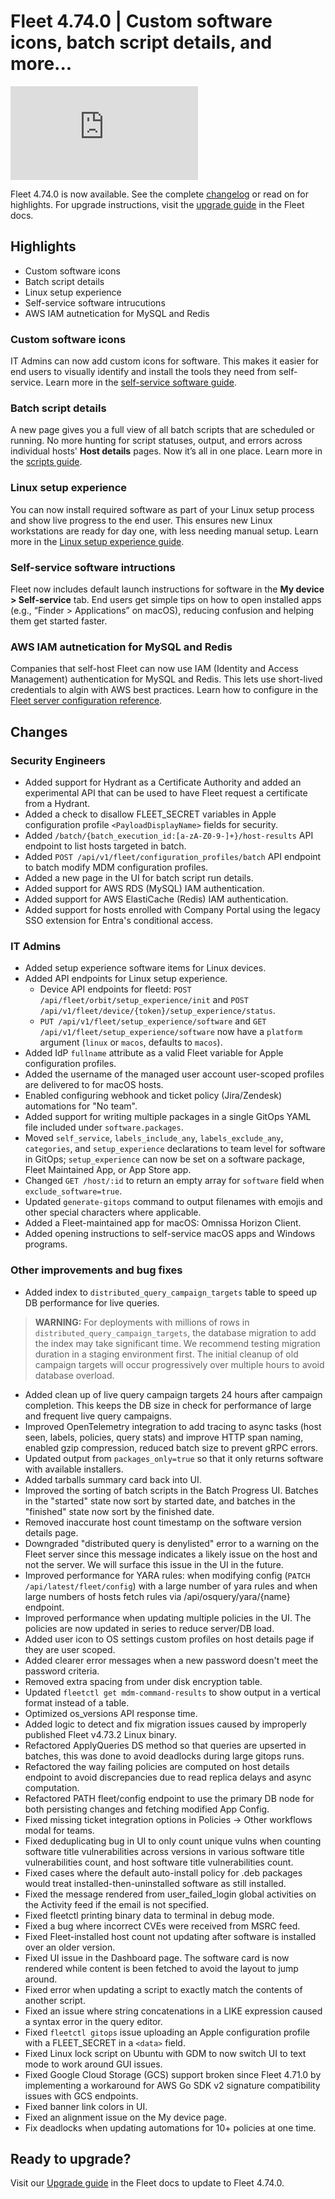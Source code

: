 # Fleet 4.74.0 | Custom software icons, batch script details, and more...

<div purpose="embedded-content">
   <iframe src="https://www.youtube.com/embed/n35ROwlHGTU?si=tAvx2YiVbR-ycqWo" frameborder="0" allowfullscreen></iframe>
</div>

Fleet 4.74.0 is now available. See the complete [changelog](https://github.com/fleetdm/fleet/releases/tag/fleet-v4.74.0) or read on for highlights. For upgrade instructions, visit the [upgrade guide](https://fleetdm.com/docs/deploying/upgrading-fleet) in the Fleet docs.

## Highlights

- Custom software icons
- Batch script details
- Linux setup experience
- Self-service software intrucutions
- AWS IAM autnetication for MySQL and Redis

### Custom software icons

IT Admins can now add custom icons for software. This makes it easier for end users to visually identify and install the tools they need from self-service. Learn more in the [self-service software guide](https://fleetdm.com/guides/software-self-service).

### Batch script details

A new page gives you a full view of all batch scripts that are scheduled or running. No more hunting for script statuses, output, and errors across individual hosts' **Host details** pages. Now it’s all in one place. Learn more in the [scripts guide](https://fleetdm.com/guides/scripts#batch-execute-scripts).

### Linux setup experience

You can now install required software as part of your Linux setup process and show live progress to the end user. This ensures new Linux workstations are ready for day one, with less needing manual setup. Learn more in the [Linux setup experience guide](https://fleetdm.com/guides/windows-linux-setup-experience).

### Self-service software intructions

Fleet now includes default launch instructions for software in the **My device > Self-service** tab. End users get simple tips on how to open installed apps (e.g., “Finder > Applications” on macOS), reducing confusion and helping them get started faster. 

### AWS IAM autnetication for MySQL and Redis

Companies that self-host Fleet can now use IAM (Identity and Access Management) authentication for MySQL and Redis. This lets use short-lived credentials to algin with AWS best practices. Learn how to configure in the [Fleet server configuration reference](https://fleetdm.com/docs/configuration/fleet-server-configuration#mysql).

## Changes

### Security Engineers
- Added support for Hydrant as a Certificate Authority and added an experimental API that can be used to have Fleet request a certificate from a Hydrant.
- Added a check to disallow FLEET_SECRET variables in Apple configuration profile `<PayloadDisplayName>` fields for security.
- Added `/batch/{batch_execution_id:[a-zA-Z0-9-]+}/host-results` API endpoint to list hosts targeted in batch.
- Added `POST /api/v1/fleet/configuration_profiles/batch` API endpoint to batch modify MDM configuration profiles.
- Added a new page in the UI for batch script run details.
- Added support for AWS RDS (MySQL) IAM authentication.
- Added support for AWS ElastiCache (Redis) IAM authentication.
- Added support for hosts enrolled with Company Portal using the legacy SSO extension for Entra's conditional access.

### IT Admins
- Added setup experience software items for Linux devices.
- Added API endpoints for Linux setup experience.
  - Device API endpoints for fleetd: `POST /api/fleet/orbit/setup_experience/init` and `POST /api/v1/fleet/device/{token}/setup_experience/status`.
  - `PUT /api/v1/fleet/setup_experience/software` and `GET /api/v1/fleet/setup_experience/software` now have a `platform` argument (`linux` or `macos`, defaults to `macos`).
- Added IdP `fullname` attribute as a valid Fleet variable for Apple configuration profiles.
- Added the username of the managed user account user-scoped profiles are delivered to for macOS hosts.
- Enabled configuring webhook and ticket policy (Jira/Zendesk) automations for "No team".
- Added support for writing multiple packages in a single GitOps YAML file included under `software.packages`.
- Moved `self_service`, `labels_include_any`, `labels_exclude_any`, `categories`, and `setup_experience` declarations to team level for software in GitOps; `setup_experience` can now be set on a software package, Fleet Maintained App, or App Store app.
- Changed `GET /host/:id` to return an empty array for `software` field when `exclude_software=true`.
- Updated `generate-gitops` command to output filenames with emojis and other special characters where applicable.
- Added a Fleet-maintained app for macOS: Omnissa Horizon Client.
- Added opening instructions to self-service macOS apps and Windows programs.

### Other improvements and bug fixes
- Added index to `distributed_query_campaign_targets` table to speed up DB performance for live queries.
> **WARNING:** For deployments with millions of rows in `distributed_query_campaign_targets`, the database migration to add the index may take significant time. We recommend testing migration duration in a staging environment first. The initial cleanup of old campaign targets will occur progressively over multiple hours to avoid database overload.
- Added clean up of live query campaign targets 24 hours after campaign completion. This keeps the DB size in check for performance of large and frequent live query campaigns.
- Improved OpenTelemetry integration to add tracing to async tasks (host seen, labels, policies, query stats) and improve HTTP span naming, enabled gzip compression, reduced batch size to prevent gRPC errors.
- Updated output from `packages_only=true` so that it only returns software with available installers.
- Added tarballs summary card back into UI. 
- Improved the sorting of batch scripts in the Batch Progress UI. Batches in the "started" state now sort by started date, and batches in the "finished" state now sort by the finished date.
- Removed inaccurate host count timestamp on the software version details page.
- Downgraded "distributed query is denylisted" error to a warning on the Fleet server since this message indicates a likely issue on the host and not the server. We will surface this issue in the UI in the future.
- Improved performance for YARA rules: when modifying config (`PATCH /api/latest/fleet/config`) with a large number of yara rules and when large numbers of hosts fetch rules via /api/osquery/yara/{name} endpoint.
- Improved performance when updating multiple policies in the UI. The policies are now updated in series to reduce server/DB load.
- Added user icon to OS settings custom profiles on host details page if they are user scoped.
- Added clearer error messages when a new password doesn't meet the password criteria.
- Removed extra spacing from under disk encryption table.
- Updated `fleetctl get mdm-command-results` to show output in a vertical format instead of a table.
- Optimized os_versions API response time.
- Added logic to detect and fix migration issues caused by improperly published Fleet v4.73.2 Linux binary.
- Refactored ApplyQueries DS method so that queries are upserted in batches, this was done to avoid deadlocks during large gitops runs.
- Refactored the way failing policies are computed on host details endpoint to avoid discrepancies due to read replica delays and async computation.
- Refactored PATH fleet/config endpoint to use the primary DB node for both persisting changes and fetching modified App Config.
- Fixed missing ticket integration options in Policies -> Other workflows modal for teams.
- Fixed deduplicating bug in UI to only count unique vulns when counting software title vulnerabilities across versions in various software title vulnerabilities count, and host software title vulnerabilities count.
- Fixed cases where the default auto-install policy for .deb packages would treat installed-then-uninstalled software as still installed.
- Fixed the message rendered from user_failed_login global activities on the Activity feed if the email is not specified.
- Fixed fleetctl printing binary data to terminal in debug mode.
- Fixed a bug where incorrect CVEs were received from MSRC feed.
- Fixed Fleet-installed host count not updating after software is installed over an older version.
- Fixed UI issue in the Dashboard page. The software card is now rendered while content is been fetched to avoid the layout to jump around.
- Fixed error when updating a script to exactly match the contents of another script.
- Fixed an issue where string concatenations in a LIKE expression caused a syntax error in the query editor.
- Fixed `fleetctl gitops` issue uploading an Apple configuration profile with a FLEET_SECRET in a `<data>` field.
- Fixed Linux lock script on Ubuntu with GDM to now switch UI to text mode to work around GUI issues.
- Fixed Google Cloud Storage (GCS) support broken since Fleet 4.71.0 by implementing a workaround for AWS Go SDK v2 signature compatibility issues with GCS endpoints.
- Fixed banner link colors in UI. 
- Fixed an alignment issue on the My device page.
- Fix deadlocks when updating automations for 10+ policies at one time.

## Ready to upgrade?

Visit our [Upgrade guide](https://fleetdm.com/docs/deploying/upgrading-fleet) in the Fleet docs to update to Fleet 4.74.0.

<meta name="category" value="releases">
<meta name="authorFullName" value="Noah Talerman">
<meta name="authorGitHubUsername" value="noahtalerman">
<meta name="publishedOn" value="2025-10-06">
<meta name="articleTitle" value="Fleet 4.74.0 | Custom software icons, batch script details, and more...">
<meta name="articleImageUrl" value="../website/assets/images/articles/fleet-4.74.0-1600x900@2x.png">
